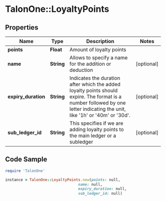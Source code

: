 # TalonOne::LoyaltyPoints

## Properties

Name | Type | Description | Notes
------------ | ------------- | ------------- | -------------
**points** | **Float** | Amount of loyalty points | 
**name** | **String** | Allows to specify a name for the addition or deduction | [optional] 
**expiry_duration** | **String** | Indicates the duration after which the added loyalty points should expire. The format is a number followed by one letter indicating the unit, like &#39;1h&#39; or &#39;40m&#39; or &#39;30d&#39;. | [optional] 
**sub_ledger_id** | **String** | This specifies if we are adding loyalty points to the main ledger or a subledger | [optional] 

## Code Sample

```ruby
require 'TalonOne'

instance = TalonOne::LoyaltyPoints.new(points: null,
                                 name: null,
                                 expiry_duration: null,
                                 sub_ledger_id: null)
```


